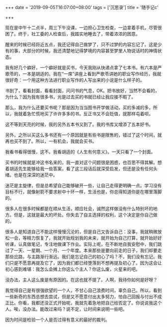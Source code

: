+++
date = '2019-09-05T16:07:00+08:00'
tags = ['沉思录']
title = '随手记c'

+++

现在是中午十二点半，周三下午没课，一边担心卫生检查，一边拿着手机，尽管很困了。终于，社工委的人检查后，我踏实地睡去了，带着浓浓的困意。

醒来的时候已经将近五点，我还记得自己做梦了，只不过梦的内容忘记了。这是少有的事，大部分的时候，我还清楚地记得梦境的内容甚至梦里人物说话时的神情状态。

我有好几个癖好，一个癖好就是买书，今天我刚从快递点拿了七本书。有六本是严歌苓的，一本是胡适的。我在“一席”讲座上看到严歌苓讲她的职业写作经历，我就很好奇：一个用这种方法进行职业写作的人写出来的小说是什么样子的。

书到了，看看封面，看看封面，问问书的气息，OK。把书放好，当然不会看的，为什么？因为我有很多书，光是过去买的书就已经让我应接不暇了。

那么，我为什么还要买书呢？那是因为当当图书开学做活动，买的多减的多，所以，我就着急忙慌地买了许许多多的书。反正书又不会贬值，就那样屯着呗。

这不等到天亮的时候，我的另外五本书又到了。我的书库又增添了五本好书。

另外，之所以买这么多书还有一个原因就是有些书是限售的，错过了这个时间，就再也买不到了。所以，一有机会，我就会买书。

我看书看得很慢，这不。我看胡适的《人生有何意义》。一天只看了一个封面。

买书的时候就是冲这书名来的，我一直对这个问题很是困惑，也百思不得其解。想着胡适先生能够给我一些答案，看了这三段话后就深受启发，但还是没有任何头绪。也是在深深的迷茫中。

迷茫是主旋律，但是总希望自己能够破开一些，让自己走得更明确一点。学习没有目标不行，就像射箭不要求射中十环一样，生活也是，你总得知道你是在哪里落脚的。

很多人在很多时候都是在顺从生活，顺应社会，诚然这样做没有什么特别坏的地方。但是，这就是最大的坏处。你失去了自主选择的权利，这个决定是你自己做的。

很多人是知道自己不能这样慢慢沉沦的，但是自己又告诉自己：没事，我就稍微放松一会，等精力恢复了，我就开始规划我的未来，就开始为自己打算，就开始好好听课，认真做笔记，专注地做课下作业。实际上呢，在不断地自我安慰中，我们跳过了一天、一星期、一个月、一个年度。本来那些是要向前走的日子，我们却要走那些岔路，与主路渐行渐远。我们是忘记自己的初心了吗？不，我们没有忘记。我们只是不愿意再提及它了，因为我们都已经堕落到不想再提及初心了。因为这会让初心感到难堪：我怎么会摊上你这么个主人？你这么废，火星来的吧。

没办法，主人这么废是有原因的。在这也就不提了。人啊，我待你如何是好呀？

我觉得自己是有很强欲望的一个人，不甘心自己浪费时间，辜负自己。所以，看到一些新奇的东西总想去尝试，但是又不愿意付出太多努力，怕自己回报与付出不成正比。你看，我都还没正式开始呢，我就先着急地把自己给否定了。你说说我这个人。唉，没办法。能改过来吗？说不定，让时间来说明一些吧。

因为时间是检验一个人是否过得有意义的最好的裁判。
